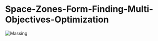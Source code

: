 # Space-Zones-Form-Finding-Multi-Objectives-Optimization

![Massing](https://user-images.githubusercontent.com/65818525/130500048-ec3f2b94-4dd1-4bb5-b041-50def46e41b6.gif)
